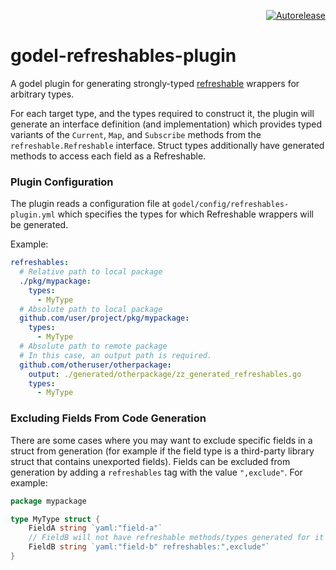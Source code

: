 <p align=right>
<a href=https://autorelease3.general.dmz.palantir.tech/repos/palantir/godel-refreshables-plugin><img src=https://img.shields.io/badge/Perform%20an-Autorelease-success.svg alt=Autorelease></a>
</p>

# godel-refreshables-plugin

A godel plugin for generating strongly-typed [refreshable](http://pkg.go.dev/github.com/palantir/pkg/refreshable)
wrappers for arbitrary types.

For each target type, and the types required to construct it, the plugin will generate an interface definition (and
implementation) which provides typed variants of the `Current`, `Map`, and `Subscribe` methods from the
`refreshable.Refreshable` interface. Struct types additionally have generated methods to access each field as a Refreshable.

### Plugin Configuration

The plugin reads a configuration file at `godel/config/refreshables-plugin.yml` which specifies the types for which
Refreshable wrappers will be generated.

Example:

```yaml
refreshables:
  # Relative path to local package
  ./pkg/mypackage:
    types:
      - MyType
  # Absolute path to local package
  github.com/user/project/pkg/mypackage:
    types:
      - MyType
  # Absolute path to remote package
  # In this case, an output path is required.
  github.com/otheruser/otherpackage:
    output: ./generated/otherpackage/zz_generated_refreshables.go
    types:
      - MyType
```

### Excluding Fields From Code Generation

There are some cases where you may want to exclude specific fields in a struct from generation (for example if the
field type is a third-party library struct that contains unexported fields). Fields can be excluded from generation
by adding a ``refreshables`` tag with the value ``",exclude"``. For example:

```go
package mypackage

type MyType struct {
	FieldA string `yaml:"field-a"`
	// FieldB will not have refreshable methods/types generated for it
	FieldB string `yaml:"field-b" refreshables:",exclude"`
}
```
